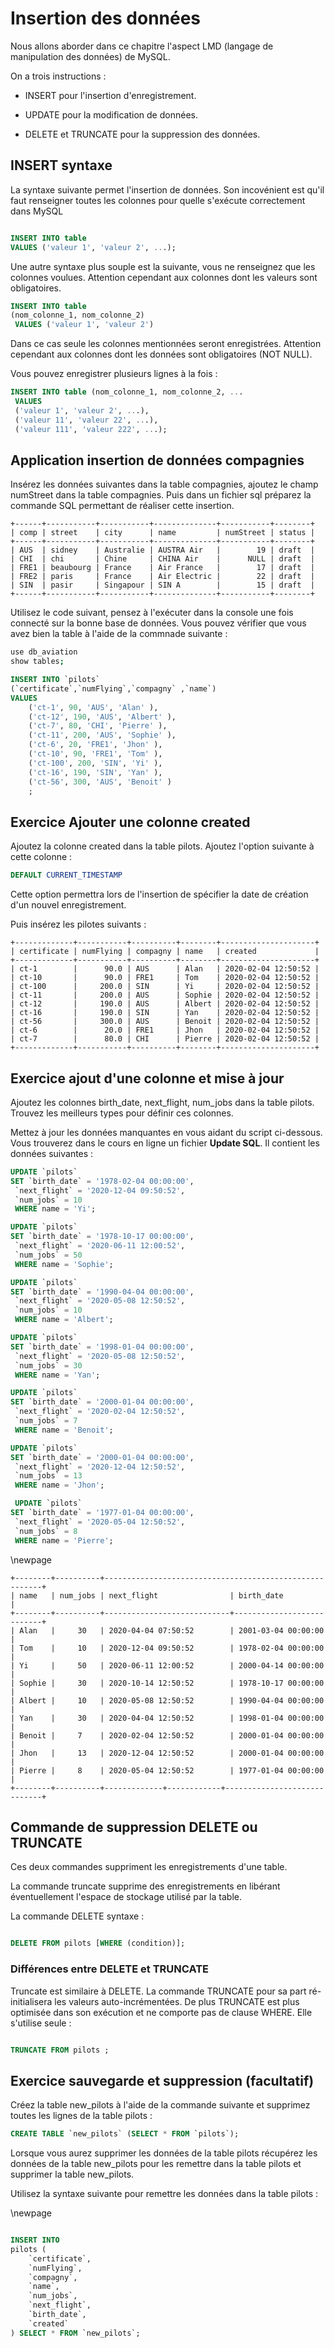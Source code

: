 # Insertion des données

Nous allons aborder dans ce chapitre l'aspect LMD (langage de manipulation des données) de MySQL.

On a trois instructions :

- INSERT pour l'insertion d'enregistrement.

- UPDATE pour la modification de données.

- DELETE et TRUNCATE pour la suppression des données.

## INSERT syntaxe

La syntaxe suivante permet l'insertion de données. Son incovénient est qu'il faut renseigner toutes les colonnes pour quelle s'exécute correctement dans MySQL

```sql

INSERT INTO table
VALUES ('valeur 1', 'valeur 2', ...);

```

Une autre syntaxe plus souple est la suivante, vous ne renseignez que les colonnes voulues. Attention cependant aux colonnes dont les valeurs sont obligatoires.

```sql
INSERT INTO table
(nom_colonne_1, nom_colonne_2)
 VALUES ('valeur 1', 'valeur 2')
```

Dans ce cas seule les colonnes mentionnées seront enregistrées. Attention cependant aux colonnes dont les données sont obligatoires (NOT NULL).

Vous pouvez enregistrer plusieurs lignes à la fois :

```sql
INSERT INTO table (nom_colonne_1, nom_colonne_2, ...
 VALUES
 ('valeur 1', 'valeur 2', ...),
 ('valeur 11', 'valeur 22', ...),
 ('valeur 111', 'valeur 222', ...);
```


## Application insertion de données compagnies

Insérez les données suivantes dans la table compagnies, ajoutez le champ numStreet dans la table compagnies. Puis dans un fichier sql préparez la commande SQL permettant de réaliser cette insertion.

```text
+------+-----------+-----------+--------------+-----------+--------+
| comp | street    | city      | name         | numStreet | status |
+------+-----------+-----------+--------------+-----------+--------+
| AUS  | sidney    | Australie | AUSTRA Air   |        19 | draft  |
| CHI  | chi       | Chine     | CHINA Air    |      NULL | draft  |
| FRE1 | beaubourg | France    | Air France   |        17 | draft  |
| FRE2 | paris     | France    | Air Electric |        22 | draft  |
| SIN  | pasir     | Singapour | SIN A        |        15 | draft  |
+------+-----------+-----------+--------------+-----------+--------+

```

Utilisez le code suivant, pensez à l'exécuter dans la console une fois connecté sur la bonne base de données. Vous pouvez vérifier que vous avez bien la table à l'aide de la commnade suivante :

```bash
use db_aviation
show tables;
```

```sql
INSERT INTO `pilots`
(`certificate`,`numFlying`,`compagny` ,`name`)
VALUES
    ('ct-1', 90, 'AUS', 'Alan' ),
    ('ct-12', 190, 'AUS', 'Albert' ),
    ('ct-7', 80, 'CHI', 'Pierre' ),
    ('ct-11', 200, 'AUS', 'Sophie' ),
    ('ct-6', 20, 'FRE1', 'Jhon' ),
    ('ct-10', 90, 'FRE1', 'Tom' ),
    ('ct-100', 200, 'SIN', 'Yi' ),
    ('ct-16', 190, 'SIN', 'Yan' ),
    ('ct-56', 300, 'AUS', 'Benoit' )
    ;

```

## Exercice Ajouter une colonne created

Ajoutez la colonne created dans la table pilots. Ajoutez l'option suivante à cette colonne :

```sql
DEFAULT CURRENT_TIMESTAMP
```

Cette option permettra lors de l'insertion de spécifier la date de création d'un nouvel enregistrement.

Puis insérez les pilotes suivants :

```text
+-------------+-----------+----------+--------+---------------------+
| certificate | numFlying | compagny | name   | created             |
+-------------+-----------+----------+--------+---------------------+
| ct-1        |      90.0 | AUS      | Alan   | 2020-02-04 12:50:52 |
| ct-10       |      90.0 | FRE1     | Tom    | 2020-02-04 12:50:52 |
| ct-100      |     200.0 | SIN      | Yi     | 2020-02-04 12:50:52 |
| ct-11       |     200.0 | AUS      | Sophie | 2020-02-04 12:50:52 |
| ct-12       |     190.0 | AUS      | Albert | 2020-02-04 12:50:52 |
| ct-16       |     190.0 | SIN      | Yan    | 2020-02-04 12:50:52 |
| ct-56       |     300.0 | AUS      | Benoit | 2020-02-04 12:50:52 |
| ct-6        |      20.0 | FRE1     | Jhon   | 2020-02-04 12:50:52 |
| ct-7        |      80.0 | CHI      | Pierre | 2020-02-04 12:50:52 |
+-------------+-----------+----------+--------+---------------------+
```

## Exercice ajout d'une colonne et mise à jour

Ajoutez les colonnes birth_date, next_flight, num_jobs dans la table pilots. Trouvez les meilleurs types pour définir ces colonnes.

Mettez à jour les données manquantes en vous aidant du script ci-dessous. Vous trouverez dans le cours en ligne un fichier **Update SQL**. Il contient les données suivantes :

```sql
UPDATE `pilots`
SET `birth_date` = '1978-02-04 00:00:00',
 `next_flight` = '2020-12-04 09:50:52',
 `num_jobs` = 10
 WHERE name = 'Yi';

UPDATE `pilots`
SET `birth_date` = '1978-10-17 00:00:00',
 `next_flight` = '2020-06-11 12:00:52',
 `num_jobs` = 50
 WHERE name = 'Sophie';

UPDATE `pilots`
SET `birth_date` = '1990-04-04 00:00:00',
 `next_flight` = '2020-05-08 12:50:52',
 `num_jobs` = 10
 WHERE name = 'Albert';

UPDATE `pilots`
SET `birth_date` = '1998-01-04 00:00:00',
 `next_flight` = '2020-05-08 12:50:52',
 `num_jobs` = 30
 WHERE name = 'Yan';

UPDATE `pilots`
SET `birth_date` = '2000-01-04 00:00:00',
 `next_flight` = '2020-02-04 12:50:52',
 `num_jobs` = 7
 WHERE name = 'Benoit';

UPDATE `pilots`
SET `birth_date` = '2000-01-04 00:00:00',
 `next_flight` = '2020-12-04 12:50:52',
 `num_jobs` = 13
 WHERE name = 'Jhon';

 UPDATE `pilots`
SET `birth_date` = '1977-01-04 00:00:00',
 `next_flight` = '2020-05-04 12:50:52',
 `num_jobs` = 8
 WHERE name = 'Pierre';
```

\newpage

```text
+--------+----------+--------------------------------------------------------+
| name   | num_jobs | next_flight                | birth_date                |
+--------+----------+----------------------------+---------------------------+
| Alan   |     30   | 2020-04-04 07:50:52        | 2001-03-04 00:00:00       |
| Tom    |     10   | 2020-12-04 09:50:52        | 1978-02-04 00:00:00       |
| Yi     |     50   | 2020-06-11 12:00:52        | 2000-04-14 00:00:00       |
| Sophie |     30   | 2020-10-14 12:50:52        | 1978-10-17 00:00:00       |
| Albert |     10   | 2020-05-08 12:50:52        | 1990-04-04 00:00:00       |
| Yan    |     30   | 2020-04-04 12:50:52        | 1998-01-04 00:00:00       |
| Benoit |     7    | 2020-02-04 12:50:52        | 2000-01-04 00:00:00       |
| Jhon   |     13   | 2020-12-04 12:50:52        | 2000-01-04 00:00:00       |
| Pierre |     8    | 2020-05-04 12:50:52        | 1977-01-04 00:00:00       |
+--------+----------+-------------+------------+-----------------------------+
```

## Commande de suppression DELETE ou TRUNCATE

Ces deux commandes suppriment les enregistrements d'une table.

La commande truncate supprime des enregistrements en libérant éventuellement l'espace de stockage utilisé par la table.

La commande DELETE syntaxe :

```sql

DELETE FROM pilots [WHERE (condition)];

```

### Différences entre DELETE et TRUNCATE

Truncate est similaire à DELETE. La commande TRUNCATE pour sa part ré-initialisera les valeurs auto-incrémentées. De plus TRUNCATE est plus optimisée dans son exécution et ne comporte pas de clause WHERE. Elle s'utilise seule :

```sql

TRUNCATE FROM pilots ;

```

## Exercice sauvegarde et suppression (facultatif)

Créez la table new_pilots à l'aide de la commande suivante et supprimez toutes les lignes de la table pilots :

```sql
CREATE TABLE `new_pilots` (SELECT * FROM `pilots`);
```

Lorsque vous aurez supprimer les données de la table pilots récupérez les données de la table new_pilots pour les remettre dans la table pilots et supprimer la table new_pilots.

Utilisez la syntaxe suivante pour remettre les données dans la table pilots :

\newpage

```sql

INSERT INTO
pilots (
    `certificate`,
    `numFlying`,
    `compagny`,
    `name`,
    `num_jobs`,
    `next_flight`,
    `birth_date`,
    `created`
) SELECT * FROM `new_pilots`;
```
